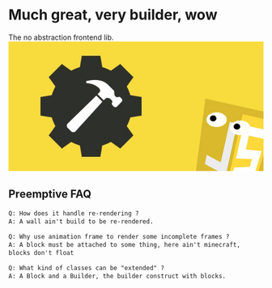 # Much great, very builder, wow
The no abstraction frontend lib. <br>
<img src="./greatlogo.jpg" alt="great-builder"/>




## Preemptive FAQ
```
Q: How does it handle re-rendering ?
A: A wall ain't build to be re-rendered.
```
```
Q: Why use animation frame to render some incomplete frames ?
A: A block must be attached to some thing, here ain't minecraft, blocks don't float
```
```
Q: What kind of classes can be "extended" ?
A: A Block and a Builder, the builder construct with blocks.
```
